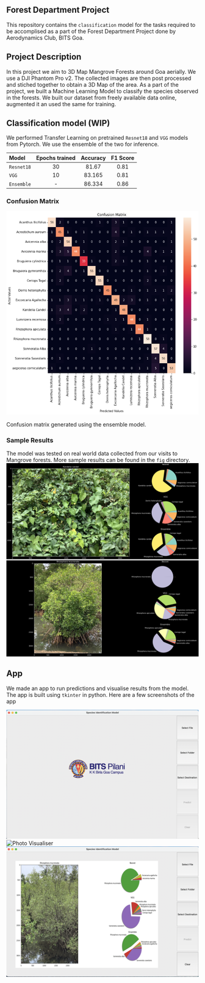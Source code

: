 ## Forest Department Project
This repository contains the `classification` model for the tasks required to be accomplised as a part of the Forest Department Project done by Aerodynamics Club, BITS Goa.

## Project Description
In this project we aim to 3D Map Mangrove Forests around Goa aerially. We use a DJI Phantom Pro v2. The collected images are then post processed and stiched together to obtain a 3D Map of the area. As a part of the project, we built a Machine Learning Model to classify the species observed in the forests. We built our dataset from freely available data online, augmented it an used the same for training.

## Classification model (WIP)
We performed Transfer Learning on pretrained `Resnet18` and `VGG` models from Pytorch. We use the ensemble of the two for inference.

| Model         | Epochs trained | Accuracy | F1 Score |
| :---          |       :---:    | :---:    | :---:    |
|`Resnet18`     | 30            |   81.67   | 0.81     |
|`VGG`          | 10             | 83.165   |   0.81   |
|`Ensemble`     | -              | 86.334   |   0.86   |

### Confusion Matrix
![Confusion Matrix](fig/heatmap.png) 

Confusion matrix generated using the ensemble model.

### Sample Results
The model was tested on real world data collected from our visits to Mangrove forests. More sample results can be found in the `fig` directory.
![Sample](fig/IMG_0629_test.png)
![Sample 2](fig/IMG_0630_test.png)

## App
We made an app to run predictions and visualise results from the model. The app is built using `tkinter` in python. Here are a few screenshots of the app

![Main Screen](fig/mainScreen.png)
![Photo Visualiser](fig/photoVis.png)
![Results](fig/result.png)

